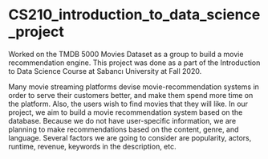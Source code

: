 # CS210_introduction_to_data_science_project
Worked on the TMDB 5000 Movies Dataset as a group to build a movie recommendation engine. This project was done as a part of the Introduction to Data Science Course at Sabancı University at Fall 2020.

Many movie streaming platforms devise movie-recommendation systems in order to serve their customers better, and make them spend more time on the platform. Also, the users wish to find movies that they will like. In our project, we aim to build a movie recommendation system based on the database. Because we do not have user-specific information, we are planning to make recommendations based on the content, genre, and language. Several factors we are going to consider are popularity, actors, runtime, revenue, keywords in the description, etc. 
